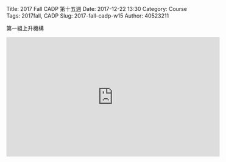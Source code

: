 Title: 2017 Fall CADP 第十五週 
Date: 2017-12-22 13:30
Category: Course
Tags: 2017fall, CADP
Slug: 2017-fall-cadp-w15
Author: 40523211

<!-- PELICAN_END_SUMMARY -->


第一組上升機構
<iframe width="560" height="315" src="https://www.youtube.com/embed/ZhecRT8YpGU" frameborder="0" gesture="media" allow="encrypted-media" allowfullscreen></iframe>